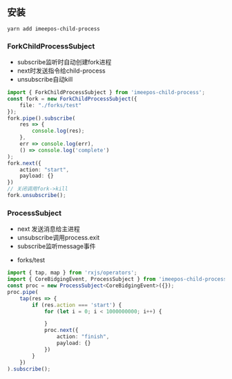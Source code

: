 ## 安装
```
yarn add imeepos-child-process
```

### ForkChildProcessSubject
* subscribe监听时自动创建fork进程
* next时发送指令给child-process
* unsubscribe自动kill

```ts
import { ForkChildProcessSubject } from 'imeepos-child-process';
const fork = new ForkChildProcessSubject({
    file: "./forks/test"
});
fork.pipe().subscribe(
    res => {
        console.log(res);
    },
    err => console.log(err),
    () => console.log('complete')
);
fork.next({
    action: "start",
    payload: {}
})
// 关闭调用fork->kill
fork.unsubscribe();
```

### ProcessSubject
* next 发送消息给主进程
* unsubscribe调用process.exit
* subscribe监听message事件

- forks/test
```ts
import { tap, map } from 'rxjs/operators';
import { CoreBidgingEvent, ProcessSubject } from 'imeepos-child-process';
const proc = new ProcessSubject<CoreBidgingEvent>({});
proc.pipe(
    tap(res => {
        if (res.action === 'start') {
            for (let i = 0; i < 1000000000; i++) {

            }
            proc.next({
                action: "finish",
                payload: {}
            })
        }
    })
).subscribe();
```
